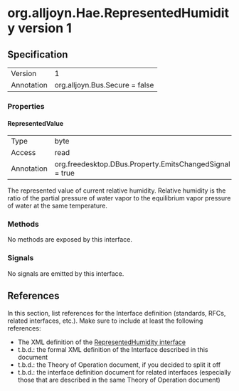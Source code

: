 # org.alljoyn.Hae.RepresentedHumidity version 1

## Specification

|                       |                                                                       |
|-----------------------|-----------------------------------------------------------------------|
| Version               | 1                                                                     |
| Annotation            | org.alljoyn.Bus.Secure = false                                        |

### Properties

#### RepresentedValue

|                       |                                                                       |
|-----------------------|-----------------------------------------------------------------------|
| Type                  | byte                                                           |
| Access                | read                                                                  |
| Annotation            | org.freedesktop.DBus.Property.EmitsChangedSignal = true               |

The represented value of current relative humidity. Relative humidity is the ratio of the partial pressure of water vapor to the equilibrium vapor pressure of water at the same temperature.

### Methods

No methods are exposed by this interface.  

### Signals

No signals are emitted by this interface.

## References

In this section, list references for the Interface definition (standards, RFCs,
related interfaces, etc.). Make sure to include at least the following
references:

  * The XML definition of the [RepresentedHumidity interface](org.alljoyn.Hae.RepresentedHumidity-v1.xml)
  * t.b.d.: the formal XML definition of the Interface described in this document
  * t.b.d.: the Theory of Operation document, if you decided to split it off
  * t.b.d.: the interface definition document for related interfaces (especially those
    that are described in the same Theory of Operation document)

